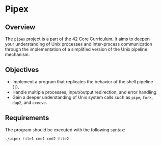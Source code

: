 # Pipex

## Overview

The `pipex` project is a part of the 42 Core Curriculum. It aims to deepen your understanding of Unix processes and inter-process communication through the implementation of a simplified version of the Unix pipeline mechanism.

## Objectives

- Implement a program that replicates the behavior of the shell pipeline (`|`).
- Handle multiple processes, input/output redirection, and error handling.
- Gain a deeper understanding of Unix system calls such as `pipe`, `fork`, `dup2`, and `execve`.

## Requirements

The program should be executed with the following syntax:
```sh
./pipex file1 cmd1 cmd2 file2
